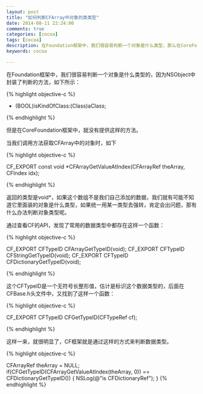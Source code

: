 ```yaml
---
layout: post
title: "如何判断CFArray中对象的类类型"
date: 2014-08-11 22:24:00 
comments: true
categories: [cocoa]
tags: [cocoa]
description: 在Foundation框架中，我们很容易判断一个对象是什么类型，那么在CoreFoundation框架中，如何判断CFArray中对象的类类型。
keywords: cocoa

---
```


在Foundation框架中，我们很容易判断一个对象是什么类型的，因为NSObject中封装了判断的方法，如下所示：

{% highlight objective-c %} 

- (BOOL)isKindOfClass:(Class)aClass;

{% endhighlight %}

但是在CoreFoundation框架中，就没有提供这样的方法。

当我们调用方法获取CFArray中的对象时，如下
 
{% highlight objective-c %}

CF_EXPORT const void *CFArrayGetValueAtIndex(CFArrayRef theArray, CFIndex idx);

{% endhighlight %}
 
返回的类型是void*，如果这个数组不是我们自己添加的数据，我们就有可能不知道它里面装的对象是什么类型，如果统一用某一类型去强转，肯定会出问题，那有什么办法判断对象类型呢。
 
通过查看CF的API，发现了常用的数据类型中都存在这样一个函数：

{% highlight objective-c %}

CF_EXPORT CFTypeID CFArrayGetTypeID(void);
CF_EXPORT CFTypeID CFStringGetTypeID(void);
CF_EXPORT CFTypeID CFDictionaryGetTypeID(void);

{% endhighlight %}
 
这个CFTypeID是一个无符号长整形值，估计是标识这个数据类型的，后面在CFBase.h头文件中，又找到了这样一个函数：
 
{% highlight objective-c %}

CF_EXPORT CFTypeID CFGetTypeID(CFTypeRef cf);
 
{% endhighlight %} 

这样一来，就很明显了，CF框架就是通过这样的方式来判断数据类型。

{% highlight objective-c %}
 
CFArrayRef theArray = NULL;
if(CFGetTypeID(CFArrayGetValueAtIndex(theArray, 0)) == CFDictionaryGetTypeID())
{
  NSLog(@"is CFDictionaryRef");
}
{% endhighlight %} 